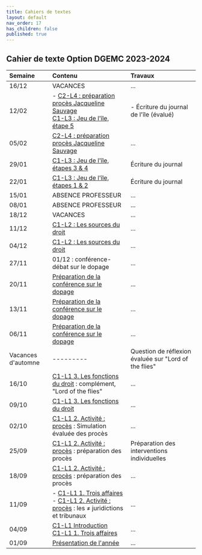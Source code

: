 ```yaml
---
title: Cahiers de textes
layout: default
nav_order: 17
has_children: false
published: true
---
```

## Cahier de texte Option DGEMC 2023-2024

| Semaine     | Contenu     | Travaux |
| :------------------- | :-------------- | :-------- |
| 16/12   | VACANCES     | ... |
| 12/02   |- [C2-L4 : préparation procès Jacqueline Sauvage](../Leçon%204/L4.html) <br> [C1-L3 : Jeu de l'île, étape 5](../Leçon%203/L3.html)  | - Écriture du journal de l'île (évalué)    |
| 05/02   | [C2-L4 : préparation procès Jacqueline Sauvage](../Leçon%204/L4.html)     | ...     |
| 29/01   | [C1-L3 : Jeu de l'île, étapes 3 & 4](../Leçon%203/L3.html)     | Écriture du journal     |
| 22/01   | [C1-L3 : Jeu de l'île, étapes 1 & 2](../Leçon%203/L3.html)     | Écriture du journal     |
| 15/01   | ABSENCE PROFESSEUR      | ...     |
| 08/01   | ABSENCE PROFESSEUR    | ...     |
| 18/12   | VACANCES     | ...     |
| 11/12   | [C1-L2 : Les sources du droit](../Leçon%202/L2-0.html)     | ...     |
| 04/12   | [C1-L2 : Les sources du droit](../Leçon%202/L2-0.html)     | ...     |
| 27/11   | 01/12 : conférence-débat sur le dopage     | ...     |
| 20/11   | [Préparation de la conférence sur le dopage](../Conference/C0-1.html)     | ...     |
| 13/11   | [Préparation de la conférence sur le dopage](../Conference/C0-1.html)     | ...     |
| 06/11   | [Préparation de la conférence sur le dopage](../Conference/C0-1.html)     | ...     |
| Vacances d'automne | ---------  | Question de réflexion évaluée sur "Lord of the flies"  |
| 16/10   | [C1-L1 3. Les fonctions du droit](../Leçon%201/L1-2-fonctions.html) : complément, "Lord of the flies"     | ...     |
| 09/10   | [C1-L1 3. Les fonctions du droit](../Leçon%201/L1-2-fonctions.html)     | ...     |
| 02/10   | [C1-L1 2. Activité : procès](../Leçon%201/L1-3-activite.html) : Simulation évaluée des procès     | ...     |
| 25/09   | [C1-L1 2. Activité : procès](../Leçon%201/L1-3-activite.html) : préparation des procès     | Préparation des interventions individuelles     |
| 18/09   | [C1-L1 2. Activité : procès](../Leçon%201/L1-3-activite.html) : préparation des procès     | ...     |
| 11/09   | - [C1-L1 1. Trois affaires](../Leçon%201/L1-1-affaires.html) <br> - [C1-L1 2. Activité : procès](../Leçon%201/L1-3-activite.html) : les ≠ juridictions et tribunaux   | ...     |
| 04/09   | [C1-L1 Introduction](../Leçon%201/L1-intro.html) <br> [C1-L1 1. Trois affaires](../Leçon%201/L1-1-affaires.html)  | ...     |
| 01/09  | [Présentation de l'année](../Présentation/presentation.html) | ...     |









